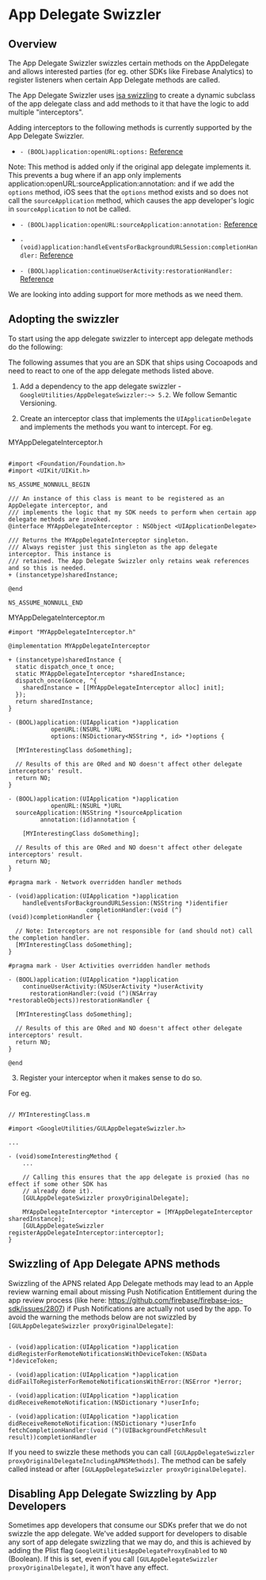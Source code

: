 # App Delegate Swizzler

## Overview

The App Delegate Swizzler swizzles certain methods on the AppDelegate and allows interested parties
(for eg. other SDKs like Firebase Analytics) to register listeners when certain App Delegate methods
are called.

The App Delegate Swizzler uses [isa swizzling](https://developer.apple.com/library/archive/documentation/Cocoa/Conceptual/KeyValueObserving/Articles/KVOImplementation.html)
to create a dynamic subclass of the app delegate class and add methods to it that have the logic to
add multiple "interceptors".

Adding interceptors to the following methods is currently supported by the App Delegate Swizzler.

* `- (BOOL)application:openURL:options:` [Reference](https://developer.apple.com/documentation/uikit/uiapplicationdelegate/1623112-application?language=objc)

Note: This method is added only if the original app delegate implements it. This prevents a bug
where if an app only implements application:openURL:sourceApplication:annotation: and if we add the
`options` method, iOS sees that the `options` method exists and so does not call the
`sourceApplication` method, which causes the app developer's logic in `sourceApplication` to not be
called.

* `- (BOOL)application:openURL:sourceApplication:annotation:`
    [Reference](https://developer.apple.com/documentation/uikit/uiapplicationdelegate/1623073-application?language=objc)

* `- (void)application:handleEventsForBackgroundURLSession:completionHandler:`
    [Reference](https://developer.apple.com/documentation/uikit/uiapplicationdelegate/1622941-application?language=objc)

* `- (BOOL)application:continueUserActivity:restorationHandler:`
    [Reference](https://developer.apple.com/documentation/uikit/uiapplicationdelegate/1623072-application?language=objc)

We are looking into adding support for more methods as we need them.

## Adopting the swizzler

To start using the app delegate swizzler to intercept app delegate methods do the following:

The following assumes that you are an SDK that ships using Cocoapods and need to react to one of the
app delegate methods listed above.

1. Add a dependency to the app delegate swizzler - `GoogleUtilities/AppDelegateSwizzler:~> 5.2`. We
follow Semantic Versioning.

2. Create an interceptor class that implements the `UIApplicationDelegate` and implements the
methods you want to intercept. For eg.

MYAppDelegateInterceptor.h

```objc

#import <Foundation/Foundation.h>
#import <UIKit/UIKit.h>

NS_ASSUME_NONNULL_BEGIN

/// An instance of this class is meant to be registered as an AppDelegate interceptor, and
/// implements the logic that my SDK needs to perform when certain app delegate methods are invoked.
@interface MYAppDelegateInterceptor : NSObject <UIApplicationDelegate>

/// Returns the MYAppDelegateInterceptor singleton.
/// Always register just this singleton as the app delegate interceptor. This instance is
/// retained. The App Delegate Swizzler only retains weak references and so this is needed.
+ (instancetype)sharedInstance;

@end

NS_ASSUME_NONNULL_END

```

MYAppDelegateInterceptor.m

```objc
#import "MYAppDelegateInterceptor.h"

@implementation MYAppDelegateInterceptor

+ (instancetype)sharedInstance {
  static dispatch_once_t once;
  static MYAppDelegateInterceptor *sharedInstance;
  dispatch_once(&once, ^{
    sharedInstance = [[MYAppDelegateInterceptor alloc] init];
  });
  return sharedInstance;
}

- (BOOL)application:(UIApplication *)application
            openURL:(NSURL *)URL
            options:(NSDictionary<NSString *, id> *)options {

  [MYInterestingClass doSomething];

  // Results of this are ORed and NO doesn't affect other delegate interceptors' result.
  return NO;
}

- (BOOL)application:(UIApplication *)application
            openURL:(NSURL *)URL
  sourceApplication:(NSString *)sourceApplication
         annotation:(id)annotation {

    [MYInterestingClass doSomething];

  // Results of this are ORed and NO doesn't affect other delegate interceptors' result.
  return NO;
}

#pragma mark - Network overridden handler methods

- (void)application:(UIApplication *)application
    handleEventsForBackgroundURLSession:(NSString *)identifier
                      completionHandler:(void (^)(void))completionHandler {

  // Note: Interceptors are not responsible for (and should not) call the completion handler.
  [MYInterestingClass doSomething];
}

#pragma mark - User Activities overridden handler methods

- (BOOL)application:(UIApplication *)application
    continueUserActivity:(NSUserActivity *)userActivity
      restorationHandler:(void (^)(NSArray *restorableObjects))restorationHandler {

  [MYInterestingClass doSomething];

  // Results of this are ORed and NO doesn't affect other delegate interceptors' result.
  return NO;
}

@end
```

3. Register your interceptor when it makes sense to do so.

For eg.

```objc

// MYInterestingClass.m

#import <GoogleUtilities/GULAppDelegateSwizzler.h>

...

- (void)someInterestingMethod {
    ...

    // Calling this ensures that the app delegate is proxied (has no effect if some other SDK has
    // already done it).
    [GULAppDelegateSwizzler proxyOriginalDelegate];

    MYAppDelegateInterceptor *interceptor = [MYAppDelegateInterceptor sharedInstance];
    [GULAppDelegateSwizzler registerAppDelegateInterceptor:interceptor];
}
```
## Swizzling of App Delegate APNS methods

Swizzling of the APNS related App Delegate methods may lead to an Apple review warning email about
missing Push Notification Entitlement during the app review process
(like here: https://github.com/firebase/firebase-ios-sdk/issues/2807) if Push Notifications are
actually not used by the app. To avoid the warning the methods below are not swizzled
by `[GULAppDelegateSwizzler proxyOriginalDelegate]`:

```objc

- (void)application:(UIApplication *)application didRegisterForRemoteNotificationsWithDeviceToken:(NSData *)deviceToken;

- (void)application:(UIApplication *)application didFailToRegisterForRemoteNotificationsWithError:(NSError *)error;

- (void)application:(UIApplication *)application didReceiveRemoteNotification:(NSDictionary *)userInfo;

- (void)application:(UIApplication *)application didReceiveRemoteNotification:(NSDictionary *)userInfo fetchCompletionHandler:(void (^)(UIBackgroundFetchResult result))completionHandler
```

If you need to swizzle these methods you can call
`[GULAppDelegateSwizzler proxyOriginalDelegateIncludingAPNSMethods]`. The method can be safely
called instead or after `[GULAppDelegateSwizzler proxyOriginalDelegate]`.

## Disabling App Delegate Swizzling by App Developers

Sometimes app developers that consume our SDKs prefer that we do not swizzle the app delegate. We've
added support for developers to disable any sort of app delegate swizzling that we may do, and this
is achieved by adding the Plist flag `GoogleUtilitiesAppDelegateProxyEnabled` to `NO` (Boolean). If
this is set, even if you call `[GULAppDelegateSwizzler proxyOriginalDelegate]`, it won't have any
effect.
